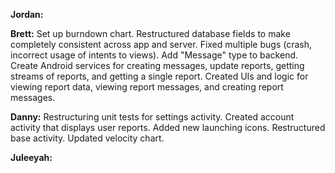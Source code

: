 **Jordan:** 

**Brett:** Set up burndown chart. Restructured database fields to make completely consistent across app and server. Fixed multiple bugs (crash, incorrect usage of intents to views). Add "Message" type to backend. Create Android services for creating messages, update reports, getting streams of reports, and getting a single report. Created UIs and logic for viewing report data, viewing report messages, and creating report messages.

**Danny:** Restructuring unit tests for settings activity. Created account activity that displays user reports. Added new launching icons. Restructured base activity. Updated velocity chart. 

**Juleeyah:**
